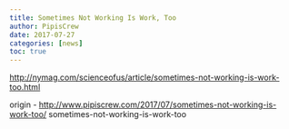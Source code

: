 ```yaml
---
title: Sometimes Not Working Is Work, Too
author: PipisCrew
date: 2017-07-27
categories: [news]
toc: true
---
```


http://nymag.com/scienceofus/article/sometimes-not-working-is-work-too.html

origin - http://www.pipiscrew.com/2017/07/sometimes-not-working-is-work-too/ sometimes-not-working-is-work-too